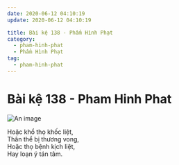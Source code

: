 ```yaml
---
date: 2020-06-12 04:10:19
update: 2020-06-12 04:10:19

title: Bài kệ 138 - Phẩm Hình Phạt
category:
  - pham-hinh-phat
  - Phẩm Hình Phạt
tag:
  - pham-hinh-phat
---
```


# Bài kệ 138 - Pham Hinh Phat

![An image](/img/pham-hinh-phat/pham-hinh-phat-138.jpg)

Hoặc khổ thọ khốc liệt,<br>Thân thể bị thương vong,<br>Hoặc thọ bệnh kịch liệt,<br>Hay loạn ý tán tâm.<br>
